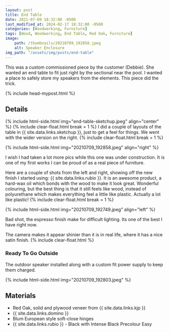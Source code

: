 ```yaml
---
layout: post
title: End Table
date: 2021-07-09 18:32:00 -0500
last_modified_at: 2024-02-17 18:32:00 -0500
categories: [Woodworking, Furniture]
tags: [Wood, Woodworking, End Table, Red Oak, Furniture]
image: 
    path: /thumbnails/20210709_192858.jpeg
    alt: Speaker Enclosure
img_path: "/assets/img/posts/end-table"
---
```


This was a custom commissioned piece by the customer (Debbie).  She wanted an end table to fit just right by the sectional near the pool.  I wanted a place to safely store my speakers from the elements.  This piece did the trick.

{% include head-mypost.html %}

## Details

{% include html-side.html img="end-table-sketchup.jpeg" align="center" %}
{% include clear-float.html break = 1 %}
I did a couple of layouts of the table in {{ site.data.links.sketchup }}, just to get a feel for things.  We went with the wider version on the right.
{% include clear-float.html break = 1 %}

{% include html-side.html img="20210709_192858.jpeg" align="right" %}

I wish I had taken a lot more pics while this one was under construction.  It is one of my first works I can be proud of as a real piece of furniture.  

Here are a couple of shots from the left and right, showing off the new finish I started using:  {{ site.data.links.rubio }}.  It is an awesome product, a hard-wax oil which bonds with the wood to make it look great.  Wonderful colouring, but the best thing is that it still feels like wood, instead of polyurethane which makes everything feel a little like plastic.  Actually a lot like plastic!
{% include clear-float.html break = 1 %}

{% include html-side.html img="20210709_192749.jpeg" align="left" %}

Bad shot, the espresso finish make for difficult lighting.  Its one of the best I have right now.  

The camera makes it appear shinier than it is in real life, where it has a nice satin finish.
{% include clear-float.html %}

### Ready To Go Outside

The outdoor speaker installed along with a custom fit power supply to keep them charged.

{% include html-side.html img="20210709_192803.jpeg" %}

## Materials

- Red Oak, solid and plywood veneer from {{ site.data.links.kjp }}
- {{ site.data.links.domino }}
- Blum European style soft-close hinges
- {{ site.data.links.rubio }} - Black with Intense Black Precolour Easy
